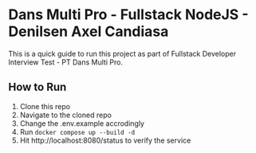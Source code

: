 # Dans Multi Pro - Fullstack NodeJS - Denilsen Axel Candiasa

This is a quick guide to run this project as part of Fullstack Developer Interview Test - PT Dans Multi Pro.

## How to Run

1. Clone this repo
2. Navigate to the cloned repo
3. Change the .env.example accrodingly
4. Run `docker compose up --build -d`
5. Hit http://localhost:8080/status to verify the service
